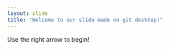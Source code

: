 ```yaml
---
layout: slide
title: "Welcome to our slide made on git desktop!"
---
```


Use the right arrow to begin!
